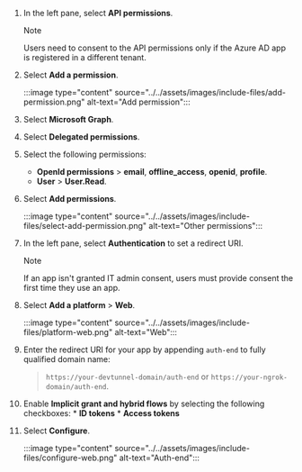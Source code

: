 

1. In the left pane, select **API permissions**. 

   > [!NOTE]
   > Users need to consent to the API permissions only if the Azure AD app is registered in a different tenant.

1. Select **Add a permission**.

   :::image type="content" source="../../assets/images/include-files/add-permission.png" alt-text="Add permission":::

1. Select **Microsoft Graph**.

1. Select **Delegated permissions**.

1. Select the following permissions:
    * **OpenId permissions** > **email**, **offline_access**, **openid**, **profile**.
    * **User** > **User.Read**.

1. Select **Add permissions**.

   :::image type="content" source="../../assets/images/include-files/select-add-permission.png" alt-text="Other permissions":::

1. In the left pane, select **Authentication** to set a redirect URI. 

   > [!NOTE]
   > If an app isn't granted IT admin consent, users must provide consent the first time they use an app.
         
1. Select **Add a platform** > **Web**.

    :::image type="content" source="../../assets/images/include-files/platform-web.png" alt-text="Web":::

1. Enter the redirect URI for your app by appending `auth-end` to fully qualified domain name:

    >`https://your-devtunnel-domain/auth-end` or `https://your-ngrok-domain/auth-end`.

1. Enable **Implicit grant and hybrid flows** by selecting the following checkboxes:
        * **ID tokens**
        * **Access tokens**

1. Select **Configure**.

    :::image type="content" source="../../assets/images/include-files/configure-web.png" alt-text="Auth-end":::
